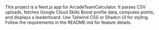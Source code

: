 <!-- Use this file to provide workspace-specific custom instructions to Copilot. For more details, visit https://code.visualstudio.com/docs/copilot/copilot-customization#_use-a-githubcopilotinstructionsmd-file -->

This project is a Next.js app for ArcadeTeamCalculator. It parses CSV uploads, fetches Google Cloud Skills Boost profile data, computes points, and displays a leaderboard. Use Tailwind CSS or Shadcn UI for styling. Follow the requirements in the README.md for feature details.
